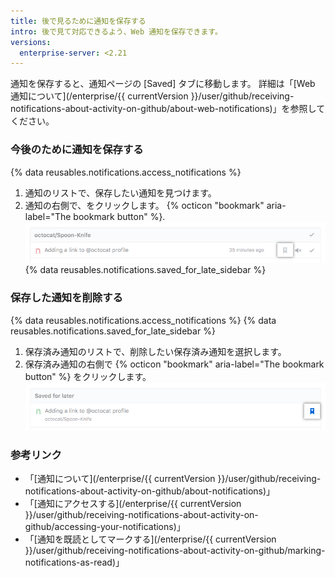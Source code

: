 ```yaml
---
title: 後で見るために通知を保存する
intro: 後で見て対応できるよう、Web 通知を保存できます。
versions:
  enterprise-server: <2.21
---
```


通知を保存すると、通知ページの [Saved] タブに移動します。 詳細は「[Web 通知について](/enterprise/{{ currentVersion }}/user/github/receiving-notifications-about-activity-on-github/about-web-notifications)」を参照してください。

### 今後のために通知を保存する

{% data reusables.notifications.access_notifications %}
1. 通知のリストで、保存したい通知を見つけます。
1. 通知の右側で、をクリックします。
{% octicon "bookmark" aria-label="The bookmark button" %}.
![通知を保存するボタン](/assets/images/help/notifications/save_notification.png)
{% data reusables.notifications.saved_for_late_sidebar %}

### 保存した通知を削除する

{% data reusables.notifications.access_notifications %}
{% data reusables.notifications.saved_for_late_sidebar %}
1. 保存済み通知のリストで、削除したい保存済み通知を選択します。
1. 保存済み通知の右側で {% octicon "bookmark" aria-label="The bookmark button" %} をクリックします。 ![保存済み通知を削除するボタン](/assets/images/help/notifications/remove-saved-notification.png)

### 参考リンク

- 「[通知について](/enterprise/{{ currentVersion }}/user/github/receiving-notifications-about-activity-on-github/about-notifications)」
- 「[通知にアクセスする](/enterprise/{{ currentVersion }}/user/github/receiving-notifications-about-activity-on-github/accessing-your-notifications)」
- 「[通知を既読としてマークする](/enterprise/{{ currentVersion }}/user/github/receiving-notifications-about-activity-on-github/marking-notifications-as-read)」
